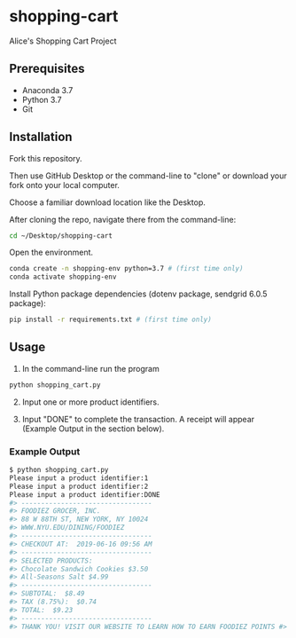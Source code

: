 # shopping-cart
Alice's Shopping Cart Project

## Prerequisites
  + Anaconda 3.7
  + Python 3.7
  + Git


## Installation

Fork this repository.

Then use GitHub Desktop or the command-line to "clone" or download your fork onto your local computer.

Choose a familiar download location like the Desktop.

After cloning the repo, navigate there from the command-line:

```sh
cd ~/Desktop/shopping-cart
```

Open the environment.
```sh
conda create -n shopping-env python=3.7 # (first time only)
conda activate shopping-env
```

Install Python package dependencies (dotenv package, sendgrid 6.0.5 package):
```sh
pip install -r requirements.txt # (first time only)
```

## Usage

1. In the command-line run the program

```sh
python shopping_cart.py
```

2. Input one or more product identifiers.

3. Input "DONE" to complete the transaction. A receipt will appear (Example Output in the section below).

### Example Output

``` sh
$ python shopping_cart.py
Please input a product identifier:1
Please input a product identifier:2
Please input a product identifier:DONE
#> ---------------------------------
#> FOODIEZ GROCER, INC.
#> 88 W 88TH ST, NEW YORK, NY 10024
#> WWW.NYU.EDU/DINING/FOODIEZ
#> ---------------------------------
#> CHECKOUT AT:  2019-06-16 09:56 AM
#> ---------------------------------
#> SELECTED PRODUCTS:
#> Chocolate Sandwich Cookies $3.50
#> All-Seasons Salt $4.99
#> ---------------------------------
#> SUBTOTAL:  $8.49
#> TAX (8.75%):  $0.74
#> TOTAL:  $9.23
#> ---------------------------------
#> THANK YOU! VISIT OUR WEBSITE TO LEARN HOW TO EARN FOODIEZ POINTS #> ON EVERY PURCHASE ;)
```
